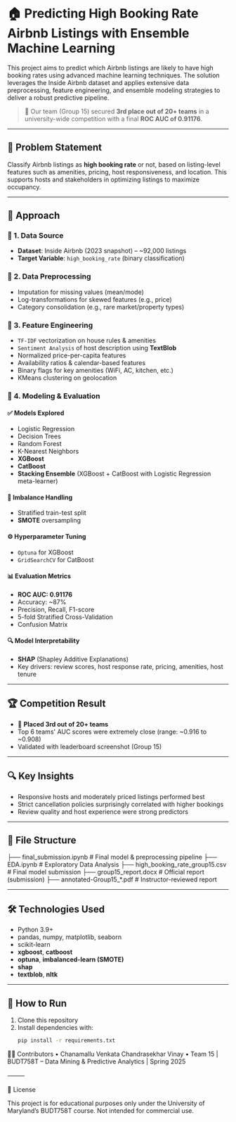 # 🏠 Predicting High Booking Rate Airbnb Listings with Ensemble Machine Learning

This project aims to predict which Airbnb listings are likely to have high booking rates using advanced machine learning techniques. The solution leverages the Inside Airbnb dataset and applies extensive data preprocessing, feature engineering, and ensemble modeling strategies to deliver a robust predictive pipeline.

> 🎯 Our team (Group 15) secured **3rd place out of 20+ teams** in a university-wide competition with a final **ROC AUC of 0.91176**.

---

## 📌 Problem Statement

Classify Airbnb listings as **high booking rate** or not, based on listing-level features such as amenities, pricing, host responsiveness, and location. This supports hosts and stakeholders in optimizing listings to maximize occupancy.

---

## 🧠 Approach

### 🔹 1. Data Source
- **Dataset**: Inside Airbnb (2023 snapshot) – ~92,000 listings
- **Target Variable**: `high_booking_rate` (binary classification)

### 🔹 2. Data Preprocessing
- Imputation for missing values (mean/mode)
- Log-transformations for skewed features (e.g., price)
- Category consolidation (e.g., rare market/property types)

### 🔹 3. Feature Engineering
- `TF-IDF` vectorization on house rules & amenities
- `Sentiment Analysis` of host description using **TextBlob**
- Normalized price-per-capita features
- Availability ratios & calendar-based features
- Binary flags for key amenities (WiFi, AC, kitchen, etc.)
- KMeans clustering on geolocation

### 🔹 4. Modeling & Evaluation

#### ✅ Models Explored
- Logistic Regression  
- Decision Trees  
- Random Forest  
- K-Nearest Neighbors  
- **XGBoost**  
- **CatBoost**  
- **Stacking Ensemble** (XGBoost + CatBoost with Logistic Regression meta-learner)

#### 🧪 Imbalance Handling
- Stratified train-test split  
- **SMOTE** oversampling  

#### ⚙️ Hyperparameter Tuning
- `Optuna` for XGBoost  
- `GridSearchCV` for CatBoost  

#### 📊 Evaluation Metrics
- **ROC AUC: 0.91176**  
- Accuracy: ~87%  
- Precision, Recall, F1-score  
- 5-fold Stratified Cross-Validation  
- Confusion Matrix  

#### 🔍 Model Interpretability
- **SHAP** (Shapley Additive Explanations)  
- Key drivers: review scores, host response rate, pricing, amenities, host tenure

---

## 🏆 Competition Result

- 🥉 **Placed 3rd out of 20+ teams**
- Top 6 teams' AUC scores were extremely close (range: ~0.916 to ~0.908)
- Validated with leaderboard screenshot (Group 15)

---

## 🔍 Key Insights

- Responsive hosts and moderately priced listings performed best
- Strict cancellation policies surprisingly correlated with higher bookings
- Review quality and host experience were strong predictors

---

## 📁 File Structure
├── final_submission.ipynb         # Final model & preprocessing pipeline
├── EDA.ipynb                      # Exploratory Data Analysis
├── high_booking_rate_group15.csv # Final model submission
├── group15_report.docx           # Official report (submission)
├── annotated-Group15_*.pdf       # Instructor-reviewed report

---

## 🛠️ Technologies Used

- Python 3.9+  
- pandas, numpy, matplotlib, seaborn  
- scikit-learn  
- **xgboost**, **catboost**  
- **optuna**, **imbalanced-learn (SMOTE)**  
- **shap**  
- **textblob**, **nltk**  

---

## 🚀 How to Run

1. Clone this repository  
2. Install dependencies with:  
   ```bash
   pip install -r requirements.txt

👨‍💻 Contributors
	•	Chanamallu Venkata Chandrasekhar Vinay
	•	Team 15 | BUDT758T – Data Mining & Predictive Analytics | Spring 2025

⸻

📜 License

This project is for educational purposes only under the University of Maryland’s BUDT758T course. Not intended for commercial use.


